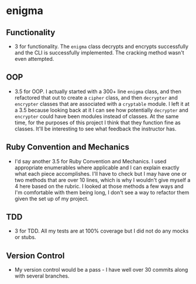 # enigma

## Functionality
- 3 for functionality. The `enigma` class decrypts and encrypts successfully and the CLI is successfully implemented. The cracking method wasn't even attempted.

## OOP
- 3.5 for OOP. I actually started with a 300+ line `enigma` class, and then refactored that out to create a `cipher` class, and then `decrypter` and `encrypter` classes that are associated with a `cryptable` module. I left it at a 3.5 because looking back at it I can see how potentially `decrypter` and `encrypter` could have been modules instead of classes. At the same time, for the purposes of this project I think that they function fine as classes. It'll be interesting to see what feedback the instructor has.

## Ruby Convention and Mechanics
- I'd say another 3.5 for Ruby Convention and Mechanics. I used appropriate enumerables where applicable and I can explain exactly what each piece accomplishes. I'll have to check but I may have one or two methods that are over 10 lines, which is why I wouldn't give myself a 4 here based on the rubric. I looked at those methods a few ways and I'm comfortable with them being long, I don't see a way to refactor them given the set up of my project.

## TDD
- 3 for TDD. All my tests are at 100% coverage but I did not do any mocks or stubs.

## Version Control
- My version control would be a pass - I have well over 30 commits along with several branches. 
